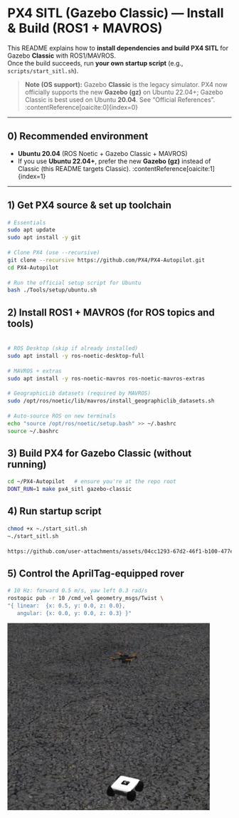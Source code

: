 # PX4 SITL (Gazebo Classic) — Install & Build (ROS1 + MAVROS)

This README explains how to **install dependencies and build PX4 SITL** for Gazebo **Classic** with ROS1/MAVROS.  
Once the build succeeds, run **your own startup script** (e.g., `scripts/start_sitl.sh`).

> **Note (OS support):** Gazebo **Classic** is the legacy simulator. PX4 now officially supports the new **Gazebo (gz)** on Ubuntu 22.04+; Gazebo Classic is best used on Ubuntu **20.04**. See “Official References”. :contentReference[oaicite:0]{index=0}

---

## 0) Recommended environment

- **Ubuntu 20.04** (ROS Noetic + Gazebo Classic + MAVROS)  
- If you use **Ubuntu 22.04+**, prefer the new **Gazebo (gz)** instead of Classic (this README targets Classic). :contentReference[oaicite:1]{index=1}

---

## 1) Get PX4 source & set up toolchain

```bash
# Essentials
sudo apt update
sudo apt install -y git

# Clone PX4 (use --recursive)
git clone --recursive https://github.com/PX4/PX4-Autopilot.git
cd PX4-Autopilot

# Run the official setup script for Ubuntu
bash ./Tools/setup/ubuntu.sh
```

## 2) Install ROS1 + MAVROS (for ROS topics and tools)

```bash

# ROS Desktop (skip if already installed)
sudo apt install -y ros-noetic-desktop-full

# MAVROS + extras
sudo apt install -y ros-noetic-mavros ros-noetic-mavros-extras

# GeographicLib datasets (required by MAVROS)
sudo /opt/ros/noetic/lib/mavros/install_geographiclib_datasets.sh

# Auto-source ROS on new terminals
echo "source /opt/ros/noetic/setup.bash" >> ~/.bashrc
source ~/.bashrc
```
## 3) Build PX4 for Gazebo Classic (without running)
```bash
cd ~/PX4-Autopilot   # ensure you're at the repo root
DONT_RUN=1 make px4_sitl gazebo-classic

```

## 4) Run startup script
```bash
chmod +x ~./start_sitl.sh
~./start_sitl.sh

https://github.com/user-attachments/assets/04cc1293-67d2-46f1-b100-477ef9eeabb4


```

## 5) Control the AprilTag-equipped rover
```bash
# 10 Hz: forward 0.5 m/s, yaw left 0.3 rad/s
rostopic pub -r 10 /cmd_vel geometry_msgs/Twist \
"{ linear:  {x: 0.5, y: 0.0, z: 0.0},
   angular: {x: 0.0, y: 0.0, z: 0.3} }"
```

![](1d55acfb-629a-44cd-8881-462ef42796b3.png)
